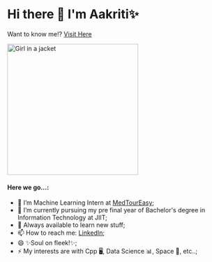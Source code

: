 # Hi there 👋 I'm Aakriti✨
Want to know me!? <a href="https://onvws3rx5ks30mz4ndolpq-on.drv.tw/www.Portfolio.com/">Visit Here</a>
<br>

<img src="https://static.vecteezy.com/system/resources/previews/000/229/543/original/vector-young-indian-woman-as-female-developer-profession.jpg" alt="Girl in a jacket" width="300" height="300">
<br>

<h4>Here we go...:</h4>

- 🔭 I’m Machine Learning Intern at <a href ="https://www.medtoureasy.com/">MedTourEasy</a>;
- 🌱 I’m currently pursuing my pre final year of Bachelor's degree in Information Technology at JIIT;
- 💬 Always available to learn new stuff;
- 📫 How to reach me: <a href="https://www.linkedin.com/in/aakritiaggarwal13/">LinkedIn</a>;
- 😄 ✨Soul on fleek!✨;
- ⚡ My interests are with Cpp 🖥️, Data Science 📊, Space 🚀, etc..;

